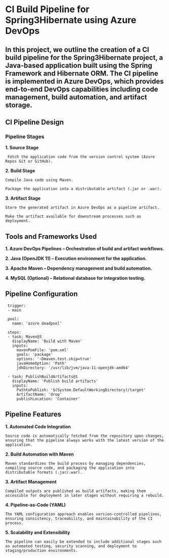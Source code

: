 # CI Build Pipeline for Spring3Hibernate using Azure DevOps

## In this project, we outline the creation of a CI build pipeline for the Spring3Hibernate project, a Java-based application built using the Spring Framework and Hibernate ORM. The CI pipeline is implemented in Azure DevOps, which provides end-to-end DevOps capabilities including code management, build automation, and artifact storage.


## CI Pipeline Design

### Pipeline Stages

**1. Source Stage**

     Fetch the application code from the version control system (Azure Repos Git or GitHub).

**2. Build Stage**

    Compile Java code using Maven.

    Package the application into a distributable artifact (.jar or .war).
  
**3. Artifact Stage**

    Store the generated artifact in Azure DevOps as a pipeline artifact.

    Make the artifact available for downstream processes such as deployment.


## Tools and Frameworks Used

**1. Azure DevOps Pipelines – Orchestration of build and artifact workflows.**

**2. Java (OpenJDK 11) – Execution environment for the application.**

**3. Apache Maven – Dependency management and build automation.**

**4. MySQL (Optional) – Relational database for integration testing.**


## Pipeline Configuration

     trigger:
     - main  
     
     pool:
       name: 'azure deadpool'   
     
     steps:
     - task: Maven@3
       displayName: 'Build with Maven'
       inputs:
         mavenPomFile: 'pom.xml'
         goals: 'package'
         options: '-Dmaven.test.skip=true'
         javaHomeOption: 'Path'
         jdkDirectory: '/usr/lib/jvm/java-11-openjdk-amd64'
     
     - task: PublishBuildArtifacts@1
       displayName: 'Publish build artifacts'
       inputs:
         PathtoPublish: '$(System.DefaultWorkingDirectory)/target'
         ArtifactName: 'drop'
         publishLocation: 'Container'


## Pipeline Features


**1. Automated Code Integration**

`Source code is automatically fetched from the repository upon changes, ensuring that the pipeline always works with the latest version of the application.`


**2. Build Automation with Maven**

`Maven standardizes the build process by managing dependencies, compiling source code, and packaging the application into distributable formats (.jar/.war).`
     

**3. Artifact Management**

`Compiled outputs are published as build artifacts, making them accessible for deployment in later stages without requiring a rebuild.`


**4. Pipeline-as-Code (YAML)**

`The YAML configuration approach enables version-controlled pipelines, ensuring consistency, traceability, and maintainability of the CI process.`


**5. Scalability and Extensibility**

`The pipeline can easily be extended to include additional stages such as automated testing, security scanning, and deployment to staging/production environments.`

